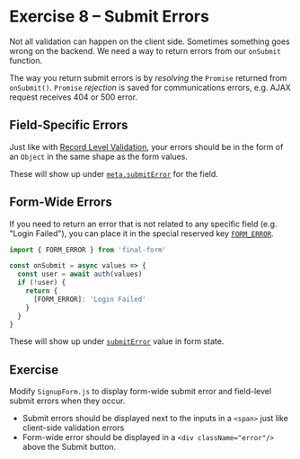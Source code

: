 # Exercise 8 – Submit Errors

Not all validation can happen on the client side. Sometimes something goes wrong on the backend. We need a way to return errors from our `onSubmit` function.

The way you return submit errors is by _resolving_ the `Promise` returned from `onSubmit()`. `Promise` _rejection_ is saved for communications errors, e.g. AJAX request receives 404 or 500 error.

## Field-Specific Errors

Just like with [Record Level Validation](../04-validate-with-final-form), your errors should be in the form of an `Object` in the same shape as the form values.

These will show up under [`meta.submitError`](https://final-form.org/docs/final-form/types/FieldState#submiterror) for the field.

## Form-Wide Errors

If you need to return an error that is not related to any specific field (e.g. "Login Failed"), you can place it in the special reserved key [`FORM_ERROR`](https://final-form.org/docs/final-form/api#form_error).

```js
import { FORM_ERROR } from 'final-form'

const onSubmit = async values => {
  const user = await auth(values)
  if (!user) {
    return {
      [FORM_ERROR]: 'Login Failed'
    }
  }
}
```

These will show up under [`submitError`](https://final-form.org/docs/final-form/types/FormState#submiterror) value in form state.

## Exercise

Modify `SignupForm.js` to display form-wide submit error and field-level submit errors when they occur.

- Submit errors should be displayed next to the inputs in a `<span>` just like client-side validation errors
- Form-wide error should be displayed in a `<div className="error"/>` above the Submit button.
